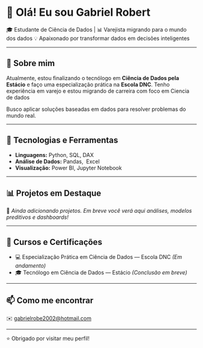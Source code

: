 # 👋 Olá! Eu sou Gabriel Robert

🎓 Estudante de Ciência de Dados | 📊 Varejista migrando para o mundo dos dados
💡 Apaixonado por transformar dados em decisões inteligentes

---

## 🚀 Sobre mim

Atualmente, estou finalizando o tecnólogo em **Ciência de Dados pela Estácio** e faço uma especialização prática na **Escola DNC**. Tenho experiência em varejo e estou migrando de carreira com foco em Ciencia de dados

Busco aplicar soluções baseadas em dados para resolver problemas do mundo real.

---

## 🧰 Tecnologias e Ferramentas

* **Linguagens:** Python, SQL, DAX
* **Análise de Dados:** Pandas,  Excel
* **Visualização:** Power BI, Jupyter Notebook

---

## 📊 Projetos em Destaque

📌 *Ainda adicionando projetos. Em breve você verá aqui análises, modelos preditivos e dashboards!*

---

## 📜 Cursos e Certificações

* 💻 Especialização Prática em Ciência de Dados — Escola DNC *(Em andamento)*
* 🎓 Tecnólogo em Ciência de Dados — Estácio *(Conclusão em breve)*

---

## 📫 Como me encontrar


✉️ [gabrielrobe2002@hotmail.com](mailto:gabrielrobe2002@hotmail.com)

---

⭐ Obrigado por visitar meu perfil!
